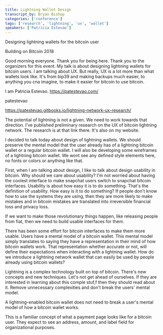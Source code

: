 ```yaml
---
title: Lightning Wallet Design
transcript_by: Bryan Bishop
categories: ['conference']
tags: ['research', 'lightning', 'ux', 'wallet']
speakers: ['Patricia Estevao']
---
```


Designing lightning wallets for the bitcoin user

Building on Bitcoin 2018

Good morning everyone. Thank you for being here. Thank you to the organizers for this event. My talk is about designing lightning wallets for bitcoin users. I am talking about UX. But really, UX is a lot more than what wallets look like. It's from bip39 and making backups much easier, to anything you cna imagine, to make it easier for bitcoin to use bitcoin.

I am Patricia Estevao.
https://patestevao.com/

patestevao

https://patestevao.gitbooks.io/lightning-network-ux-research/

The potential of lightning is not a given. We need to work towards that direction. I've published preliminary research on the UX of bitcoin lightning network. The research is at that link there. It's also on my website.

I decided to talk today about design of lightning wallets. We should preserve the mental model that the user already has of a lightning bitcoin wallet or a regular bitcoin wallet. I will also be developing some wireframes  of a lightning bitcoin wallet.  We wont see any defined style elements here, no fonts or colors or anything like that.

First, when I am talking about design, I like to talk about design usability in bitcoin. Why should we care about usability? I'm not worried about having the coolest interface to make snapchat users switch to snapchat bitcoin interfaces. Usability is about how easy it is to do something. That's the definition of usability. How easy is it to do something? If people don't know how to use the systems they are using, then they are more likely to make mistakes and in bitcoin mistakes are translated into irreversible financial loss and privacy loss.

If we want to make those revolutionary things happen, like releasing people from fiat, then we need to build usable interfaces for them.

There has been some effort for bitcoin interfaces to make them more usable. Users have a mental model of a bitcoin wallet. This mental model simply translates to saying they have a representation in their mind of how bitcoin wallets work. That representation whether accurate or not, will define their expectations when interacting with a lightning wallet. How do we introduce a lightning network wallet that can easily be used by people already using bitcoin wallets?

Lightning is a complex technology built on top of bitcoin. There's new concepts and new techniques.  Let's not get ahead of ourselves. If they are interested in learning about this comple stuf,f then they should read about it. Remove unnecessary complexities and don't break the users' mental model.

A lightning-enabled bitcoin wallet does not need to break a user's mental model of how a bitcoin wallet works.

This is a familiar concept of what a payment page looks like for a bitcoin user. They expect to see an address, amount, and label field for organizational purposes.

